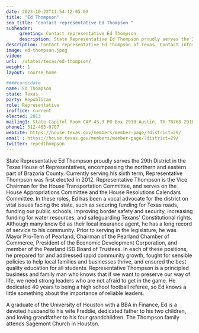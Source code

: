 ```yaml
---
date: 2023-10-22T11:54:12-05:00
title: "Ed Thompson"
seo_title: "contact representative Ed Thompson "
subheader:
     greeting: Contact representative Ed Thompson
     description: State Representative Ed Thompson proudly serves the 29th District in the Texas House of Representatives, encompassing the northern and eastern part of Brazoria County. Currently serving his sixth term, Representative Thompson was first elected in 2012.
description: Contact representative Ed Thompson of Texas. Contact information for Ed Thompson includes email address, phone number, and mailing address.
image: ed-thompson.jpeg
video:
url:  /states/texas/ed-thompson/
weight: 1
layout: course_home

####candidate
name: Ed Thompson
state: Texas
party: Republican
role: Representative
inoffice: current
elected: 2013
mailing1: State Capitol Room CAP 4S.3 PO Box 2910 Austin, TX 78768-2910
phone1: 512-463-0707
website: https://house.texas.gov/members/member-page/?district=29/
email : https://house.texas.gov/members/member-page/?district=29/
twitter: repedthompson
---
```


State Representative Ed Thompson proudly serves the 29th District in the Texas House of Representatives, encompassing the northern and eastern part of Brazoria County. Currently serving his sixth term, Representative Thompson was first elected in 2012.
Representative Thompson is the Vice Chairman for the House Transportation Committee, and serves on the House Appropriations Committee and the House Resolutions Calendars Committee. In these roles, Ed has been a vocal advocate for the district on vital issues facing the state, such as securing funding for Texas roads, funding our public schools, improving border safety and security, increasing funding for water resources, and safeguarding Texans' Constitutional rights.
Although many know Ed as their local insurance agent, he has a long record of service to his community. Prior to serving in the legislature, he was Mayor Pro-Tem of Pearland, Chairman of the Pearland Chamber of Commerce, President of the Economic Development Corporation, and member of the Pearland ISD Board of Trustees. In each of these positions, he prepared for and addressed rapid community growth, fought for sensible policies to help local families and businesses thrive, and ensured the best quality education for all students.
Representative Thompson is a principled business and family man who knows that if we want to preserve our way of life, we need strong leaders who are not afraid to get in the game. He dedicated 40 years to being a high school football referee, so Ed knows a little something about the importance of reliable leaders.

A graduate of the University of Houston with a BBA in Finance, Ed is a devoted husband to his wife Freddie, dedicated father to his two children, and loving grandfather to his four grandchildren. The Thompson family attends Sagemont Church in Houston.

